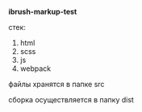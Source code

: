 **ibrush-markup-test**

стек:
1. html
2. scss
3. js
4. webpack

файлы хранятся в папке src

сборка осуществляется в папку dist
